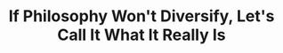 ---
categories: ['philosophy', 'articles', 'all_articles']
provider_display: "mobile.nytimes.com"
provider_name: "mobile.nytimes.com"
favicon_url: "https://cdn1.nyt.com/favicon.ico"
title: "If Philosophy Won't Diversify, Let's Call It What It Really Is"
published: "2016-05-11T00:00:00"
source: http://mobile.nytimes.com/2016/05/11/opinion/if-philosophy-wont-diversify-lets-call-it-what-it-really-is.html
thumbnail: https://cdn1.nyt.com/images/2016/05/11/opinion/09garfieldWeb/09garfieldWeb-thumbLarge.jpg
---